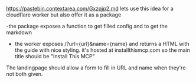 https://pastebin.contextarea.com/Gxzqjp2.md lets use this idea for a cloudflare worker but also offer it as a package

-the package exposes a function to get filled config and to get the markdown

- the worker exposes /?url={url}&name={name} and returns a HTML with the guide with nice styling. it's hosted at installthismcp.com so the main title should be "Install This MCP"

The landingpage should allow a form to fill in URL and name when they're not both given.
